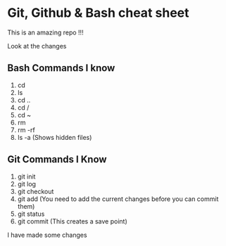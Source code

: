 # Git, Github & Bash cheat sheet

This is an amazing repo !!!

Look at the changes

## Bash Commands I know

1. cd
2. ls
3. cd ..
4. cd /
5. cd ~
6. rm
7. rm -rf
8. ls -a (Shows hidden files)


## Git Commands I Know

1. git init
2. git log
3. git checkout
4. git add (You need to add the current changes before you can commit them)
5. git status
6. git commit (This creates a save point)

I have made some changes
